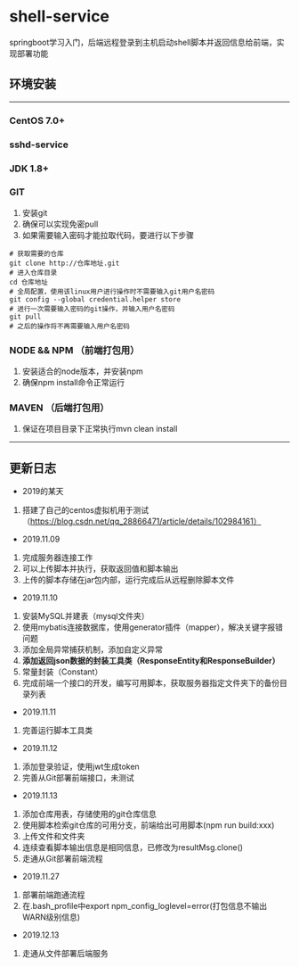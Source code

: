 # shell-service

springboot学习入门，后端远程登录到主机启动shell脚本并返回信息给前端，实现部署功能

## 环境安装
---
### CentOS 7.0+
### sshd-service
### JDK 1.8+
### GIT
1. 安装git
2. 确保可以实现免密pull
3. 如果需要输入密码才能拉取代码，要进行以下步骤
```shell
# 获取需要的仓库
git clone http://仓库地址.git
# 进入仓库目录
cd 仓库地址
# 全局配置，使用该linux用户进行操作时不需要输入git用户名密码
git config --global credential.helper store
# 进行一次需要输入密码的git操作，并输入用户名密码
git pull
# 之后的操作将不再需要输入用户名密码
```
### NODE && NPM （前端打包用）
1. 安装适合的node版本，并安装npm
2. 确保npm install命令正常运行
### MAVEN （后端打包用）
1. 保证在项目目录下正常执行mvn clean install
---

## 更新日志
- 2019的某天
1. 搭建了自己的centos虚拟机用于测试（https://blog.csdn.net/qq_28866471/article/details/102984161）
- 2019.11.09
1. 完成服务器连接工作
2. 可以上传脚本并执行，获取返回值和脚本输出
4. 上传的脚本存储在jar包内部，运行完成后从远程删除脚本文件
- 2019.11.10
1. 安装MySQL并建表（mysql文件夹）
1. 使用mybatis连接数据库，使用generator插件（mapper），解决关键字报错问题
2. 添加全局异常捕获机制，添加自定义异常
4. **添加返回json数据的封装工具类（ResponseEntity和ResponseBuilder）**
5. 常量封装（Constant）
6. 完成前端一个接口的开发，编写可用脚本，获取服务器指定文件夹下的备份目录列表
- 2019.11.11
1. 完善运行脚本工具类
- 2019.11.12
1. 添加登录验证，使用jwt生成token
2. 完善从Git部署前端接口，未测试
- 2019.11.13
1. 添加仓库用表，存储使用的git仓库信息
2. 使用脚本检索git仓库的可用分支，前端给出可用脚本(npm run build:xxx)
3. 上传文件和文件夹
4. 连续查看脚本输出信息是相同信息，已修改为resultMsg.clone()
5. 走通从Git部署前端流程
- 2019.11.27
1. 部署前端跑通流程
2. 在.bash_profile中export npm_config_loglevel=error(打包信息不输出WARN级别信息)
- 2019.12.13
1. 走通从文件部署后端服务